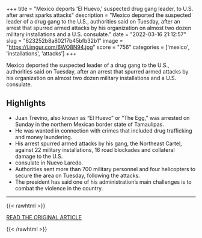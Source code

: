 +++
title = "Mexico deports 'El Huevo,' suspected drug gang leader, to U.S. after arrest sparks attacks"
description = "Mexico deported the suspected leader of a drug gang to the U.S., authorities said on Tuesday, after an arrest that spurred armed attacks by his organization on almost two dozen military installations and a U.S. consulate."
date = "2022-03-16 21:12:57"
slug = "623252b8a80217b45bfb32b1"
image = "https://i.imgur.com/6WO8N94.jpg"
score = "756"
categories = ['mexico', 'installations', 'attacks']
+++

Mexico deported the suspected leader of a drug gang to the U.S., authorities said on Tuesday, after an arrest that spurred armed attacks by his organization on almost two dozen military installations and a U.S. consulate.

## Highlights

- Juan Trevino, also known as “El Huevo” or “The Egg,” was arrested on Sunday in the northern Mexican border state of Tamaulipas.
- He was wanted in connection with crimes that included drug trafficking and money laundering.
- His arrest spurred armed attacks by his gang, the Northeast Cartel, against 22 military installations, 16 road blockades and collateral damage to the U.S.
- consulate in Nuevo Laredo.
- Authorities sent more than 700 military personnel and four helicopters to secure the area on Tuesday, following the attacks.
- The president has said one of his administration’s main challenges is to combat the violence in the country.

---

{{< rawhtml >}}
  <p class="article-category">
    <a target="_blank" href="https://www.nbcnews.com/news/world/mexico-deports-el-huevo-suspected-drug-gang-leader-us-arrest-sparks-at-rcna20224">READ THE ORIGINAL ARTICLE</a>
  </p>
{{< /rawhtml >}}
